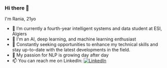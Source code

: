 ### Hi there 👋

I'm Rania, 21yo

- 🔭 I’m currently a fourth-year intelligent systems and data student at ESI, Algiers
- 🌱 I'm an AI, deep learning, and machine learning enthusiast
- 👯 Constantly seeking opportunities to enhance my technical skills and stay up-to-date with the latest developments in the field.
- 🤔 My passion for NLP is growing day after day
- 📫 You can reach me on LinkedIn: [![LinkedIn](https://img.shields.io/badge/LinkedIn-Profile-blue)](https://www.linkedin.com/in/rania-rezkellah-155896212/)
